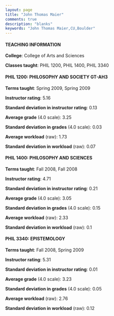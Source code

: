 ```yaml
---
layout: page
title: "John Thomas Maier" 
comments: true
description: "blanks"
keywords: "John Thomas Maier,CU,Boulder"
---
```

<head>
<script src="https://ajax.googleapis.com/ajax/libs/jquery/2.1.3/jquery.min.js"></script>
<script src="https://dl.dropboxusercontent.com/s/pc42nxpaw1ea4o9/highcharts.js?dl=0"></script>
<!-- <script src="../assets/js/highcharts.js"></script> -->
<style type="text/css">@font-face {
	font-family: "Bebas Neue";
	src: url(https://www.filehosting.org/file/details/544349/BebasNeue Regular.otf) format("opentype");
	}
	h1.Bebas { 
		font-family: "Bebas Neue", Verdana, Tahoma;
	}
</style>
</head>
	   
#### TEACHING INFORMATION

**College**: College of Arts and Sciences

**Classes taught**: PHIL 1200, PHIL 1400, PHIL 3340

#### PHIL 1200: PHILOSOPHY AND SOCIETY GT-AH3

**Terms taught**: Spring 2009, Spring 2009

**Instructor rating**: 5.16

**Standard deviation in instructor rating**: 0.13

**Average grade** (4.0 scale): 3.25

**Standard deviation in grades** (4.0 scale): 0.03

**Average workload** (raw): 1.73

**Standard deviation in workload** (raw): 0.07

#### PHIL 1400: PHILOSOPHY AND SCIENCES

**Terms taught**: Fall 2008, Fall 2008

**Instructor rating**: 4.71

**Standard deviation in instructor rating**: 0.21

**Average grade** (4.0 scale): 3.05

**Standard deviation in grades** (4.0 scale): 0.15

**Average workload** (raw): 2.33

**Standard deviation in workload** (raw): 0.1

#### PHIL 3340: EPISTEMOLOGY

**Terms taught**: Fall 2008, Spring 2009

**Instructor rating**: 5.31

**Standard deviation in instructor rating**: 0.01

**Average grade** (4.0 scale): 3.23

**Standard deviation in grades** (4.0 scale): 0.05

**Average workload** (raw): 2.76

**Standard deviation in workload** (raw): 0.12

